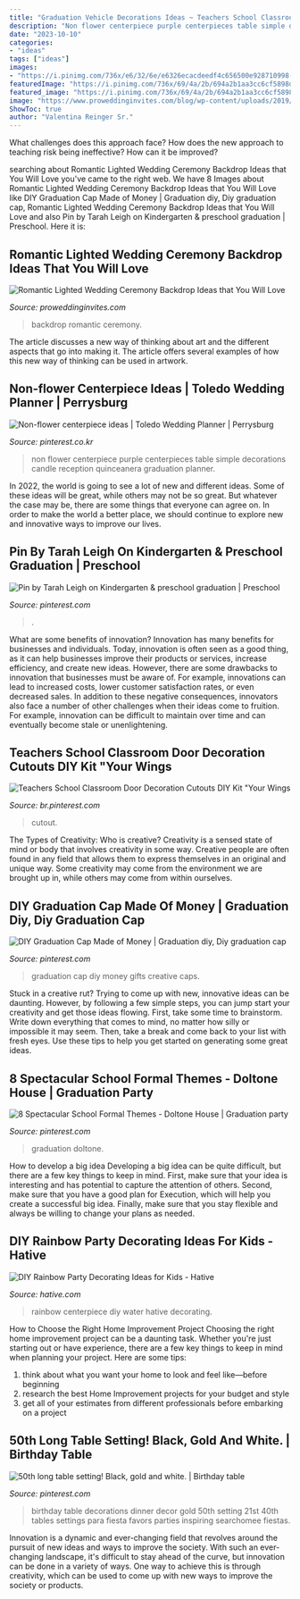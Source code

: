 ```yaml
---
title: "Graduation Vehicle Decorations Ideas ~ Teachers School Classroom Door Decoration Cutouts Diy Kit &quot;your Wings"
description: "Non flower centerpiece purple centerpieces table simple decorations candle reception quinceanera graduation planner"
date: "2023-10-10"
categories:
- "ideas"
tags: ["ideas"]
images:
- "https://i.pinimg.com/736x/e6/32/6e/e6326ecacdeedf4c656500e928710998--travel-party-graduation-caps.jpg"
featuredImage: "https://i.pinimg.com/736x/69/4a/2b/694a2b1aa3cc6cf5898de8f88381d3c2.jpg"
featured_image: "https://i.pinimg.com/736x/69/4a/2b/694a2b1aa3cc6cf5898de8f88381d3c2.jpg"
image: "https://www.proweddinginvites.com/blog/wp-content/uploads/2019/12/1-113.jpg"
ShowToc: true
author: "Valentina Reinger Sr."
---
```



What challenges does this approach face?
How does the new approach to teaching risk being ineffective? How can it be improved?

	

		
searching about Romantic Lighted Wedding Ceremony Backdrop Ideas that You Will Love you've came to the right web. We have 8 Images about Romantic Lighted Wedding Ceremony Backdrop Ideas that You Will Love like DIY Graduation Cap Made of Money | Graduation diy, Diy graduation cap, Romantic Lighted Wedding Ceremony Backdrop Ideas that You Will Love and also Pin by Tarah Leigh on Kindergarten &amp; preschool graduation | Preschool. Here it is:
		
    
## Romantic Lighted Wedding Ceremony Backdrop Ideas That You Will Love

<img loading=lazy src="https://www.proweddinginvites.com/blog/wp-content/uploads/2019/12/1-113.jpg" onerror="this.onerror=null;this.src='https://tse4.mm.bing.net/th?id=OIP.PRrHvE_EAXtS4dTEhGYbTwHaMW&amp;pid=15.1';" alt="Romantic Lighted Wedding Ceremony Backdrop Ideas that You Will Love">

_Source: proweddinginvites.com_

>backdrop romantic ceremony. 

	

The article discusses a new way of thinking about art and the different aspects that go into making it. The article offers several examples of how this new way of thinking can be used in artwork.

    
## Non-flower Centerpiece Ideas | Toledo Wedding Planner | Perrysburg

<img loading=lazy src="https://i.pinimg.com/736x/d8/97/7d/d8977d929409eac419761d0269bac40b.jpg" onerror="this.onerror=null;this.src='https://tse3.mm.bing.net/th?id=OIP.nlALRHgWbihn9zT9FYYTDwAAAA&amp;pid=15.1';" alt="Non-flower centerpiece ideas | Toledo Wedding Planner | Perrysburg">

_Source: pinterest.co.kr_

>non flower centerpiece purple centerpieces table simple decorations candle reception quinceanera graduation planner. 

	

In 2022, the world is going to see a lot of new and different ideas. Some of these ideas will be great, while others may not be so great. But whatever the case may be, there are some things that everyone can agree on. In order to make the world a better place, we should continue to explore new and innovative ways to improve our lives.

    
## Pin By Tarah Leigh On Kindergarten &amp; Preschool Graduation | Preschool

<img loading=lazy src="https://i.pinimg.com/736x/69/4a/2b/694a2b1aa3cc6cf5898de8f88381d3c2.jpg" onerror="this.onerror=null;this.src='https://tse4.mm.bing.net/th?id=OIP.gRVyJ29dqBDy_fZ9iy-zSwHaJu&amp;pid=15.1';" alt="Pin by Tarah Leigh on Kindergarten &amp; preschool graduation | Preschool">

_Source: pinterest.com_

>. 

	

What are some benefits of innovation?
Innovation has many benefits for businesses and individuals. Today, innovation is often seen as a good thing, as it can help businesses improve their products or services, increase efficiency, and create new ideas. However, there are some drawbacks to innovation that businesses must be aware of. For example, innovations can lead to increased costs, lower customer satisfaction rates, or even decreased sales. In addition to these negative consequences, innovators also face a number of other challenges when their ideas come to fruition. For example, innovation can be difficult to maintain over time and can eventually become stale or unenlightening.

    
## Teachers School Classroom Door Decoration Cutouts DIY Kit &quot;Your Wings

<img loading=lazy src="https://i.pinimg.com/736x/8f/80/c6/8f80c6e800fc9086ba65dae57243e2ee.jpg" onerror="this.onerror=null;this.src='https://tse1.mm.bing.net/th?id=OIP.73j2RjK3txE9U-bRmyrhBgHaL9&amp;pid=15.1';" alt="Teachers School Classroom Door Decoration Cutouts DIY Kit &quot;Your Wings">

_Source: br.pinterest.com_

>cutout. 

	

The Types of Creativity: Who is creative?
Creativity is a sensed state of mind or body that involves creativity in some way. Creative people are often found in any field that allows them to express themselves in an original and unique way. Some creativity may come from the environment we are brought up in, while others may come from within ourselves.

    
## DIY Graduation Cap Made Of Money | Graduation Diy, Diy Graduation Cap

<img loading=lazy src="https://i.pinimg.com/736x/e6/32/6e/e6326ecacdeedf4c656500e928710998--travel-party-graduation-caps.jpg" onerror="this.onerror=null;this.src='https://tse4.mm.bing.net/th?id=OIP.eMUTlclIboOxBhvsHu97EQDMEy&amp;pid=15.1';" alt="DIY Graduation Cap Made of Money | Graduation diy, Diy graduation cap">

_Source: pinterest.com_

>graduation cap diy money gifts creative caps. 

	

Stuck in a creative rut? Trying to come up with new, innovative ideas can be daunting. However, by following a few simple steps, you can jump start your creativity and get those ideas flowing. First, take some time to brainstorm. Write down everything that comes to mind, no matter how silly or impossible it may seem. Then, take a break and come back to your list with fresh eyes. Use these tips to help you get started on generating some great ideas.

    
## 8 Spectacular School Formal Themes - Doltone House | Graduation Party

<img loading=lazy src="https://i.pinimg.com/736x/51/bd/20/51bd20bd4391a98a87588eb6ca954db8.jpg" onerror="this.onerror=null;this.src='https://tse4.mm.bing.net/th?id=OIP.LqyMdUi5ceIcn2WOLCS_7QHaLH&amp;pid=15.1';" alt="8 Spectacular School Formal Themes - Doltone House | Graduation party">

_Source: pinterest.com_

>graduation doltone. 

	

How to develop a big idea
Developing a big idea can be quite difficult, but there are a few key things to keep in mind. First, make sure that your idea is interesting and has potential to capture the attention of others. Second, make sure that you have a good plan for Execution, which will help you create a successful big idea. Finally, make sure that you stay flexible and always be willing to change your plans as needed.

    
## DIY Rainbow Party Decorating Ideas For Kids - Hative

<img loading=lazy src="https://hative.com/wp-content/uploads/2014/11/diy-rainbow-party-decorating-ideas/6-rainbow-water-centerpiece.jpg" onerror="this.onerror=null;this.src='https://tse3.mm.bing.net/th?id=OIP.0oIptnDFP3CNc8zUj1RPNAHaI_&amp;pid=15.1';" alt="DIY Rainbow Party Decorating Ideas for Kids - Hative">

_Source: hative.com_

>rainbow centerpiece diy water hative decorating. 

	

How to Choose the Right Home Improvement Project
Choosing the right home improvement project can be a daunting task. Whether you're just starting out or have experience, there are a few key things to keep in mind when planning your project. Here are some tips: 
1. think about what you want your home to look and feel like—before beginning
2. research the best Home Improvement projects for your budget and style
3. get all of your estimates from different professionals before embarking on a project

    
## 50th Long Table Setting! Black, Gold And White. | Birthday Table

<img loading=lazy src="https://i.pinimg.com/736x/ef/49/67/ef4967e3b7437439b936ad108229059a.jpg" onerror="this.onerror=null;this.src='https://tse4.mm.bing.net/th?id=OIP.BhWyZ4cRBwdZogw6Y6DMfQHaNL&amp;pid=15.1';" alt="50th long table setting! Black, gold and white. | Birthday table">

_Source: pinterest.com_

>birthday table decorations dinner decor gold 50th setting 21st 40th tables settings para fiesta favors parties inspiring searchomee fiestas. 

	

Innovation is a dynamic and ever-changing field that revolves around the pursuit of new ideas and ways to improve the society. With such an ever-changing landscape, it's difficult to stay ahead of the curve, but innovation can be done in a variety of ways. One way to achieve this is through creativity, which can be used to come up with new ways to improve the society or products.

